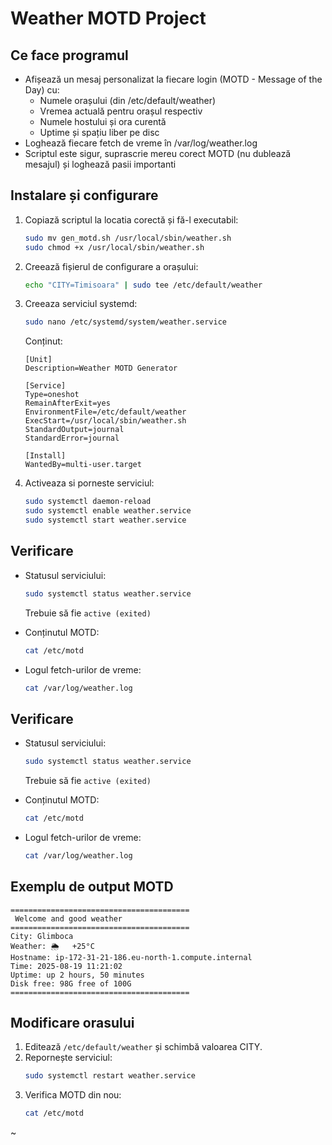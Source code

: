 # Weather MOTD Project

## Ce face programul

- Afișează un mesaj personalizat la fiecare login (MOTD - Message of the Day) cu:
  - Numele orașului (din /etc/default/weather)
  - Vremea actuală pentru orașul respectiv
  - Numele hostului și ora curentă
  - Uptime și spațiu liber pe disc
- Loghează fiecare fetch de vreme în /var/log/weather.log
- Scriptul este sigur, suprascrie mereu corect MOTD (nu dublează mesajul) și loghează pasii importanti
## Instalare și configurare

1. Copiază scriptul la locatia corectă și fă-l executabil:
	```bash
	sudo mv gen_motd.sh /usr/local/sbin/weather.sh
	sudo chmod +x /usr/local/sbin/weather.sh
	```

2. Creează fișierul de configurare a orașului:
	```bash
	echo "CITY=Timisoara" | sudo tee /etc/default/weather
	```
3. Creeaza serviciul systemd:
	```bash
	sudo nano /etc/systemd/system/weather.service
	```
	Conținut:
	```
	[Unit]
	Description=Weather MOTD Generator

	[Service]
	Type=oneshot
	RemainAfterExit=yes
	EnvironmentFile=/etc/default/weather
	ExecStart=/usr/local/sbin/weather.sh
	StandardOutput=journal
	StandardError=journal

	[Install]
	WantedBy=multi-user.target
	```
4. Activeaza si porneste serviciul:
	```bash
	sudo systemctl daemon-reload
	sudo systemctl enable weather.service
	sudo systemctl start weather.service
	```

## Verificare

- Statusul serviciului:
  ```bash
  sudo systemctl status weather.service
  ```
  Trebuie să fie `active (exited)`

- Conținutul MOTD:
  ```bash
  cat /etc/motd
  ```

- Logul fetch-urilor de vreme:
  ```bash
  cat /var/log/weather.log
  ```
## Verificare

- Statusul serviciului:
  ```bash
  sudo systemctl status weather.service
  ```
  Trebuie să fie `active (exited)`

- Conținutul MOTD:
  ```bash
  cat /etc/motd
  ```

- Logul fetch-urilor de vreme:
  ```bash
  cat /var/log/weather.log
  ```

## Exemplu de output MOTD

```
========================================
 Welcome and good weather
========================================
City: Glimboca
Weather: 🌦   +25°C
Hostname: ip-172-31-21-186.eu-north-1.compute.internal
Time: 2025-08-19 11:21:02
Uptime: up 2 hours, 50 minutes
Disk free: 98G free of 100G
========================================
```

## Modificare orasului

1. Editează `/etc/default/weather` și schimbă valoarea CITY.
2. Repornește serviciul:
	```bash
	sudo systemctl restart weather.service
	```
3. Verifica MOTD din nou:
	```bash
	cat /etc/motd
	```
~
